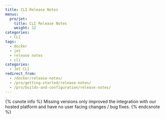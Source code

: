 ```yaml
---
title: CLI Release Notes
menus:
  pro/jet:
    title: CLI Release Notes
    weight: 12
categories:
  - CLI
tags:
  - docker
  - jet
  - release notes
  - cli
categories:
  - Jet CLI
redirect_from:
  - /docker/release-notes/
  - /pro/getting-started/release-notes/
  - /pro/builds-and-configuration/release-notes/
---
```


{% csnote info %}
Missing versions only improved the integration with our hosted platform and have no user facing changes / bug fixes.
{% endcsnote %}

